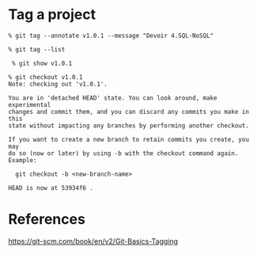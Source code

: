 # Tag a project

```
% git tag --annotate v1.0.1 --message "Devoir 4.SQL-NoSQL"
```

```
% git tag --list
```

```
 % git show v1.0.1 
```

```
% git checkout v1.0.1
Note: checking out 'v1.0.1'.

You are in 'detached HEAD' state. You can look around, make experimental
changes and commit them, and you can discard any commits you make in this
state without impacting any branches by performing another checkout.

If you want to create a new branch to retain commits you create, you may
do so (now or later) by using -b with the checkout command again. Example:

  git checkout -b <new-branch-name>

HEAD is now at 53934f6 .
```



# References

https://git-scm.com/book/en/v2/Git-Basics-Tagging
